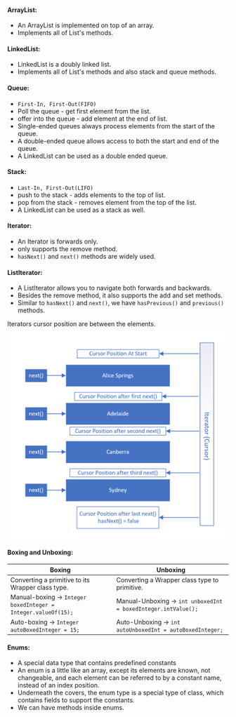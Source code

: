 #### ArrayList:
- An ArrayList is implemented on top of an array.
- Implements all of List's methods.
#### LinkedList:
- LinkedList is a doubly linked list.
- Implements all of List's methods and also stack and queue methods.
#### Queue:
- `First-In, First-Out(FIFO)`
- Poll the queue - get first element from the list.
- offer into the queue - add element at the end of list.
- Single-ended queues always process elements from the start of the queue.
- A double-ended queue allows access to both the start and end of the queue.
- A LinkedList can be used as a double ended queue.
#### Stack:
- `Last-In, First-Out(LIFO)`
- push to the stack - adds elements to the top of list.
- pop from the stack - removes element from the top of the list.
- A LinkedList can be used as a stack as well.
#### Iterator:
- An Iterator is forwards only.
- only supports the remove method.
- `hasNext()` and `next()` methods are widely used.
#### ListIterator:
- A ListIterator allows you to navigate both forwards and backwards.
- Besides the remove method, it also supports the add and set methods.
- Similar to `hasNext()` and `next()`, we have `hasPrevious()` and `previous()` methods.

Iterators cursor position are between the elements.
![img.png](img.png)

#### Boxing and Unboxing:
| Boxing                                                         | Unboxing                                                       |
|----------------------------------------------------------------|----------------------------------------------------------------|
| Converting a primitive to its Wrapper class type.              | Converting a Wrapper class type to primitive.                  |
| Manual-boxing -> `Integer boxedInteger = Integer.valueOf(15);` | Manual-Unboxing -> `int unboxedInt = boxedInteger.intValue();` |
| Auto-boxing -> `Integer autoBoxedInteger = 15;`                | Auto-Unboxing -> `int autoUnboxedInt = autoBoxedInteger;`      |

#### Enums:
- A special data type that contains predefined constants
- An enum is a little like an array, except its elements are known, not changeable, and each element can be referred to by a constant name, instead of an index position.
- Underneath the covers, the enum type is a special type of class, which contains fields to support the constants.
- We can have methods inside enums.
